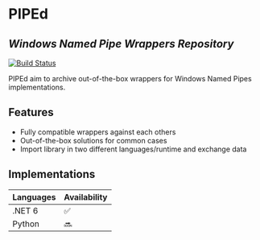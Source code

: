 # PIPEd
## _Windows Named Pipe Wrappers Repository_

[![Build Status](https://travis-ci.org/joemccann/dillinger.svg?branch=master)](https://travis-ci.org/joemccann/dillinger)

PIPEd aim to archive out-of-the-box wrappers for Windows Named Pipes implementations.

## Features

- Fully compatible wrappers against each others
- Out-of-the-box solutions for common cases
- Import library in two different languages/runtime and exchange data 

## Implementations
| Languages | Availability |
| ------ | ------ |
| .NET 6 | ✅ |
| Python | 🔜 |
